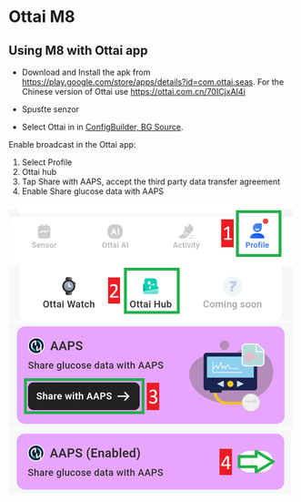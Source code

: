 # Ottai M8


## Using M8 with Ottai app

-   Download and Install the apk from <https://play.google.com/store/apps/details?id=com.ottai.seas>. For the Chinese version of Ottai use <https://ottai.com.cn/70ICjxAI4i>

-   Spusťte senzor

- Select Ottai in in [ConfigBuilder, BG Source](#Config-Builder-bg-source).

Enable broadcast in the Ottai app:

1. Select Profile
2. Ottai hub
3. Tap Share with AAPS, accept the third party data transfer agreement
4. Enable Share glucose data with AAPS

![Ottai](../images/Ottai.png)
